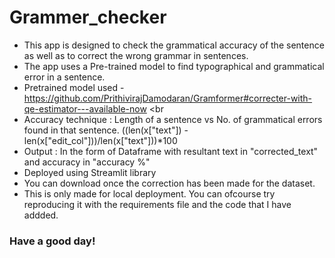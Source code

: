 # Grammer_checker
- This app is designed to check the grammatical accuracy of the sentence as well as to correct the wrong grammar in sentences.<br>
- The app uses a Pre-trained model to find typographical and grammatical error in a sentence.<br>
- Pretrained model used - https://github.com/PrithivirajDamodaran/Gramformer#correcter-with-qe-estimator---available-now <br
- Accuracy technique : Length of a sentence vs No. of grammatical errors found in that sentence. ((len(x["text"]) - len(x["edit_col"]))/len(x["text"]))*100 <br>
- Output : In the form of Dataframe with resultant text in "corrected_text" and accuracy in "accuracy %" <br>
- Deployed using Streamlit library<br>
- You can download once the correction has been made for the dataset.
- This is only made for local deployment. You can ofcourse try reproducing it with the requirements file and the code that I have addded.
### Have a good day!
